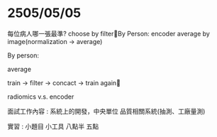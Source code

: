 # 2505/05/05
每位病人哪一張最準? choose by filterBy Person: encoder average by image(normalization -> average)

  

  

By person:

average

train -> filter -> concact -> train again

radiomics v.s. encoder


面試工作內容 : 
系統上的開發，中央單位
品質相關系統(抽測、工廠量測)

實習 : 
小題目
小工具
八點半 五點
